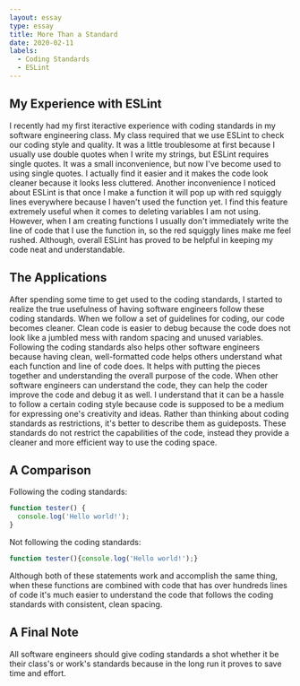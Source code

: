 ```yaml
---
layout: essay
type: essay
title: More Than a Standard
date: 2020-02-11
labels:
  - Coding Standards
  - ESLint
---
```


## My Experience with ESLint
I recently had my first iteractive experience with coding standards in my software engineering class.  My class required that we use ESLint to check our coding style and quality.  It was a little troublesome at first because I usually use double quotes when I write my strings, but ESLint requires single quotes.  It was a small inconvenience, but now I've become used to using single quotes.  I actually find it easier and it makes the code look cleaner because it looks less cluttered.  Another inconvenience I noticed about ESLint is that once I make a function it will pop up with red squiggly lines everywhere because I haven't used the function yet.  I find this feature extremely useful when it comes to deleting variables I am not using. However, when I am creating functions I usually don't immediately write the line of code that I use the function in, so the red squiggly lines make me feel rushed.  Although, overall ESLint has proved to be helpful in keeping my code neat and understandable.

## The Applications
After spending some time to get used to the coding standards, I started to realize the true usefulness of having software engineers follow these coding standards.  When we follow a set of guidelines for coding, our code becomes cleaner.  Clean code is easier to debug because the code does not look like a jumbled mess with random spacing and unused variables.  Following the coding standards also helps other software engineers because having clean, well-formatted code helps others understand what each function and line of code does.  It helps with putting the pieces together and understanding the overall purpose of the code.  When other software engineers can understand the code, they can help the coder improve the code and debug it as well.  I understand that it can be a hassle to follow a certain coding style because code is supposed to be a medium for expressing one's creativity and ideas.  Rather than thinking about coding standards as restrictions, it's better to describe them as guideposts.  These standards do not restrict the capabilities of the code, instead they provide a cleaner and more efficient way to use the coding space.

## A Comparison
Following the coding standards:
```javascript
function tester() {
  console.log('Hello world!');
}
```
Not following the coding standards:
```javascript
function tester(){console.log('Hello world!');}
```
Although both of these statements work and accomplish the same thing, when these functions are combined with code that has over hundreds lines of code it's much easier to understand the code that follows the coding standards with consistent, clean spacing.

## A Final Note
All software engineers should give coding standards a shot whether it be their class's or work's standards because in the long run it proves to save time and effort.
